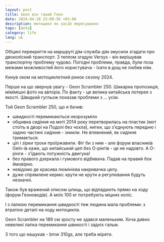 ```yaml
---
layout: post
title: Geon він такий Геон
date: 2024-04-28 23:09:56 +03:00
description: мотоцикл як засіб пересування
tags: [moto]
category: life
lang: uk
---
```


Обіцяні перекриття на маршруті дім-служба-дім змусили згадати про двоколісний транспорт.
З теплом згадую Versys - він вирішував транспортну проблему чудово.
Погодні проблеми, правда, були поза межами можливостей його користувача - їхати в дощ не любив ніяк.

Кинув оком на мотоциклєтний ринок сезону 2024.

Перше на що звернув увагу - Geon Scrambler 250. 
Шикарна пропозиція, мімімішні фото на авторіа.
По факту - це велика китайська лотерея з якості.
Швидкий гугльож показав проблеми з ... усім.

Той Geon Scrambler 250, що я бачив:
- швидкості перемикаються незрозуміло
- обшивка сидіння на моті 2014 року перетворилась на пластик (мот стоїть в дворі на Подолі без чохла), нитки, що з'єднують передню і задню частині сидіння - зникли. 
  Не впевнений, як сидіння тримається.
- ціп і зірки трохи проїржавили.
  Фіг би з ним - але форум власників Gein-ів каже, що китайський цеп без О-рінгів - це не надовго. 
  А О-рінги - з'їдають потужність двигуна!
- без правого дзеркала і гумового відбивача. 
  Падав на правий бок ймовірно.
- невідомо де красива люмінієва накривачка цепу.
- дуже спрямлене кермо: крути не крути а регулювання будуть незначні.

Також був вражений описом шпиць, що відпадають прямо на ходу (форум Геоноводів).
А моїх 100 кг потребують міцних коліс.

І з лапкою перемикання швидкості теж людина мала проблеми: з втратою деталі на ходу мотоцикла.

Geon Scrambler на 189 см зросту не здався маленьким.
Хоча дивно невеликі лапка перемикання швикості і задніх гальм.

З того що нашукав - bmw 310gs, але треба міряти.
